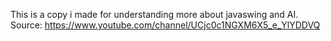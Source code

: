This is a copy i made for understanding more about javaswing and AI.
Source: https://www.youtube.com/channel/UCjc0c1NGXM6X5_e_YlYDDVQ
